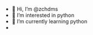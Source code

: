 - 👋 Hi, I’m @zchdms
- 👀 I’m interested in python
- 🌱 I’m currently learning python
- 

<!---
zchdms/zchdms is a ✨ special ✨ repository because its `README.md` (this file) appears on your GitHub profile.
You can click the Preview link to take a look at your changes.
--->
